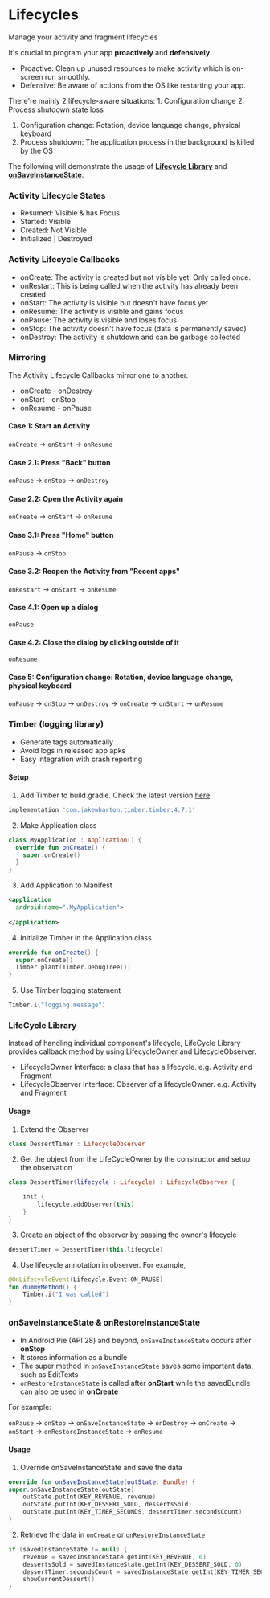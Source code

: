 # Lifecycles

Manage your activity and fragment lifecycles

It's crucial to program your app **proactively** and **defensively**.
- Proactive: Clean up unused resources to make activity which is on-screen run smoothly.
- Defensive: Be aware of actions from the OS like restarting your app.

There're mainly 2 lifecycle-aware situations: 1. Configuration change 2. Process shutdown state loss
1. Configuration change: Rotation, device language change, physical keyboard
2. Process shutdown: The application process in the background is killed by the OS

The following will demonstrate the usage of [**Lifecycle Library**](https://github.com/chunchiehliang/AndroidJetpack/tree/master/Lifecycles#lifecycle-library) and [**onSaveInstanceState**](https://github.com/chunchiehliang/AndroidJetpack/tree/master/Lifecycles#onsaveinstancestate--onrestoreinstancestate).
 
  
### Activity Lifecycle States
- Resumed: Visible & has Focus
- Started: Visible
- Created: Not Visible
- Initialized | Destroyed 


### Activity Lifecycle Callbacks
- onCreate: The activity is created but not visible yet. Only called once.
- onRestart: This is being called when the activity has already been created
- onStart: The activity is visible but doesn't have focus yet
- onResume: The activity is visible and gains focus
- onPause: The activity is visible and loses focus
- onStop: The activity doesn't have focus (data is permanently saved)
- onDestroy: The activity is shutdown and can be garbage collected

### Mirroring
The Activity Lifecycle Callbacks mirror one to another.

- onCreate - onDestroy
- onStart - onStop
- onResume - onPause




#### Case 1: Start an Activity
```onCreate``` -> ```onStart``` -> ```onResume``` 

#### Case 2.1: Press "Back" button
```onPause``` -> ```onStop``` -> ```onDestroy```

#### Case 2.2: Open the Activity again
```onCreate``` -> ```onStart``` -> ```onResume``` 

#### Case 3.1: Press "Home" button
```onPause``` -> ```onStop```

#### Case 3.2: Reopen the Activity from "Recent apps"
```onRestart``` -> ```onStart``` -> ```onResume``` 


#### Case 4.1: Open up a dialog
```onPause```

#### Case 4.2: Close the dialog by clicking outside of it
```onResume```

#### Case 5: Configuration change: Rotation, device language change, physical keyboard
```onPause``` -> ```onStop``` -> ```onDestroy``` -> ```onCreate``` -> ```onStart``` -> ```onResume``` 






### Timber (logging library)
- Generate tags automatically
- Avoid logs in released app apks
- Easy integration with crash reporting

#### Setup
1. Add Timber to build.gradle. Check the latest version [here](https://github.com/JakeWharton/timber#download). 

```gradle
implementation 'com.jakewharton.timber:timber:4.7.1'
```

2. Make Application class
```kotlin
class MyApplication : Application() {
  override fun onCreate() {
    super.onCreate()
  }
}
```
3. Add Application to Manifest
```xml
<application
  android:name=".MyApplication">
   
</application>
```
4. Initialize Timber in the Application class
```kotlin
override fun onCreate() {
  super.onCreate()
  Timber.plant(Timber.DebugTree())
}
```
5. Use Timber logging statement
```kotlin
Timber.i("logging message")
```

### LifeCycle Library
Instead of handling individual component's lifecycle, LifeCycle Library provides callback method by using LifecycleOwner and LifecycleObserver.

- LifecycleOwner Interface: a class that has a lifecycle. e.g. Activity and Fragment
- LifecycleObserver Interface: Observer of a lifecycleOwner. e.g. Activity and Fragment

#### Usage

1. Extend the Observer
```kotlin
class DessertTimer : LifecycleObserver
```

2. Get the object from the LifeCycleOwner by the constructor and setup the observation
```kotlin
class DessertTimer(lifecycle : Lifecycle) : LifecycleObserver {

    init {
        lifecycle.addObserver(this)
    }
}
```

3. Create an object of the observer by passing the owner's lifecycle
```kotlin
dessertTimer = DessertTimer(this.lifecycle)
```

4. Use lifecycle annotation in observer. For example, 
```kotlin
@OnLifecycleEvent(Lifecycle.Event.ON_PAUSE)
fun dummyMethod() {
    Timber.i("I was called")
}
```

### onSaveInstanceState & onRestoreInstanceState

- In Android Pie (API 28) and beyond, ```onSaveInstanceState``` occurs after **onStop**
- It stores information as a bundle
- The super method in ```onSaveInstanceState``` saves some important data, such as EditTexts
- ```onRestoreInstanceState``` is called after **onStart** while the savedBundle can also be used in **onCreate**

For example:

```onPause``` -> ```onStop``` -> ```onSaveInstanceState``` -> ```onDestroy``` -> 
```onCreate``` -> ```onStart``` -> ```onRestoreInstanceState``` -> ```onResume``` 


#### Usage
1. Override onSaveInstanceState and save the data
```kotlin
override fun onSaveInstanceState(outState: Bundle) {
super.onSaveInstanceState(outState)
    outState.putInt(KEY_REVENUE, revenue)
    outState.putInt(KEY_DESSERT_SOLD, dessertsSold)
    outState.putInt(KEY_TIMER_SECONDS, dessertTimer.secondsCount)
}
```

2. Retrieve the data in ```onCreate``` or ```onRestoreInstanceState```

```kotlin
if (savedInstanceState != null) {
    revenue = savedInstanceState.getInt(KEY_REVENUE, 0)
    dessertsSold = savedInstanceState.getInt(KEY_DESSERT_SOLD, 0)
    dessertTimer.secondsCount = savedInstanceState.getInt(KEY_TIMER_SECONDS, 0)
    showCurrentDessert()
}
```

